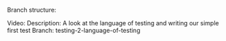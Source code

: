 Branch structure:

Video:
Description: A look at the language of testing and writing our simple first test
Branch: testing-2-language-of-testing

